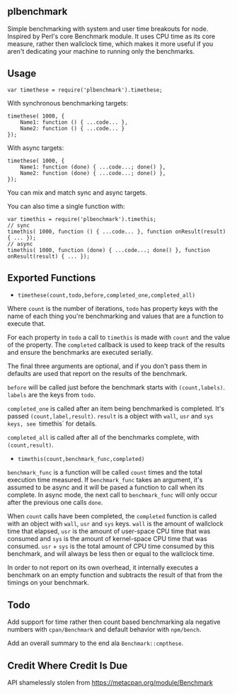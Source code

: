 plbenchmark
-----------

Simple benchmarking with system and user time breakouts for node.  Inspired
by Perl's core Benchmark module.  It uses CPU time as its core measure,
rather then wallclock time, which makes it more useful if you aren't
dedicating your machine to running only the benchmarks.

Usage
-----

    var timethese = require('plbenchmark').timethese;

With synchronous benchmarking targets:

    timethese( 1000, {
        Name1: function () { ...code... },
        Name2: function () { ...code... }
    });

With async targets:

    timethese( 1000, {
        Name1: function (done) { ...code...; done() },
        Name2: function (done) { ...code...; done() },
    });

You can mix and match sync and async targets.

You can also time a single function with:

    var timethis = require('plbenchmark').timethis;
    // sync
    timethis( 1000, function () { ...code... }, function onResult(result) { ... });
    // async
    timethis( 1000, function (done) { ...code...; done() }, function onResult(result) { ... });


Exported Functions
------------------

* `timethese(count,todo,before,completed_one,completed_all)`

Where `count` is the number of iterations, `todo` has property keys with the
name of each thing you're benchmarking and values that are a function to
execute that.

For each property in `todo` a call to `timethis` is made with `count` and
the value of the property.  The `completed` callback is used to keep track
of the results and ensure the benchmarks are executed serially.

The final three arguments are optional, and if you don't pass them in
defaults are used that report on the results of the benchmark.

`before` will be called just before the benchmark starts with
`(count,labels)`.  `labels` are the keys from `todo`.

`completed_one` is called after an item being benchmarked is completed. 
It's passed `(count,label,result)`.  `result` is a object with `wall`, `usr`
and `sys keys, see `timethis` for details.

`completed_all` is called after all of the benchmarks complete, with
`(count,result)`.


* `timethis(count,benchmark_func,completed)`

`benchmark_func` is a function will be called `count` times and the total execution
time measured.  If `benchmark_func` takes an argument, it's assumed to be async and it
will be pased a function to call when its complete.  In async mode, the next
call to `benchmark_func` will only occur after the previous one calls `done`.

When `count` calls have been completed, the `completed` function is called
with an object with `wall`, `usr` and `sys` keys.  `wall` is the amount of
wallclock time that elapsed, `usr` is the amount of user-space CPU time that
was consumed and `sys` is the amount of kernel-space CPU time that was
consumed.  `usr` + `sys` is the total amount of CPU time consumed by this
benchmark, and will always be less then or equal to the wallclock time.

In order to not report on its own overhead, it internally executes a
benchmark on an empty function and subtracts the result of that from the
timings on your benchmark.

Todo
----

Add support for time rather then count based benchmarking ala negative
numbers with `cpan/Benchmark` and default behavior with `npm/bench`.

Add an overall summary to the end ala `Benchmark::cmpthese`.


Credit Where Credit Is Due
--------------------------

API shamelessly stolen from https://metacpan.org/module/Benchmark
